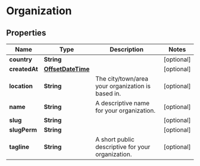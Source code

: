 
# Organization

## Properties
Name | Type | Description | Notes
------------ | ------------- | ------------- | -------------
**country** | **String** |  |  [optional]
**createdAt** | [**OffsetDateTime**](OffsetDateTime.md) |  |  [optional]
**location** | **String** | The city/town/area your organization is based in. |  [optional]
**name** | **String** | A descriptive name for your organization. |  [optional]
**slug** | **String** |  |  [optional]
**slugPerm** | **String** |  |  [optional]
**tagline** | **String** | A short public descriptive for your organization. |  [optional]



